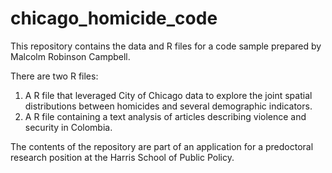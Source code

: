 # chicago_homicide_code

This repository contains the data and R files for a code sample prepared by Malcolm Robinson Campbell. 

There are two R files:

1. A R file that leveraged City of Chicago data to explore the joint spatial distributions between homicides and several demographic indicators.
2. A R file containing a text analysis of articles describing violence and security in Colombia.

The contents of the repository are part of an application for a predoctoral research position at the Harris School of Public Policy. 
